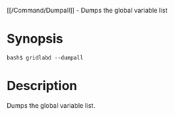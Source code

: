 [[/Command/Dumpall]] -  Dumps the global variable list

# Synopsis
~~~
bash$ gridlabd --dumpall                                               
~~~

# Description

 Dumps the global variable list.

